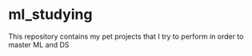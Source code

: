 # ml_studying
This repository contains my pet projects that I try to perform in order to master ML and DS
